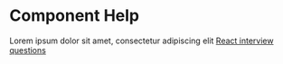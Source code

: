 # Component Help

Lorem ipsum dolor sit amet, consectetur adipiscing elit
[React interview questions](https://github.com/andretku/react-interview-questions/blob/master/README.md)